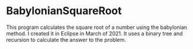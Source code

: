 # BabylonianSquareRoot

This program calculates the square root of a number using the babylonian method. I created it in Eclipse in March of 2021.
It uses a binary tree and recursion to calculate the answer to the problem.
